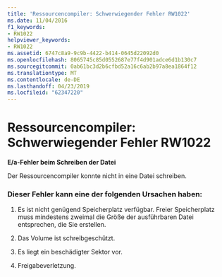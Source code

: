 ```yaml
---
title: 'Ressourcencompiler: Schwerwiegender Fehler RW1022'
ms.date: 11/04/2016
f1_keywords:
- RW1022
helpviewer_keywords:
- RW1022
ms.assetid: 6747c8a9-9c9b-4422-b414-0645d22092d0
ms.openlocfilehash: 8065745c85d0552687e77f4d901adce6d1b130c7
ms.sourcegitcommit: 0ab61bc3d2b6cfbd52a16c6ab2b97a8ea1864f12
ms.translationtype: MT
ms.contentlocale: de-DE
ms.lasthandoff: 04/23/2019
ms.locfileid: "62347220"
---
```

# <a name="resource-compiler-fatal-error-rw1022"></a>Ressourcencompiler: Schwerwiegender Fehler RW1022

**E/a-Fehler beim Schreiben der Datei**

Der Ressourcencompiler konnte nicht in eine Datei schreiben.

### <a name="to-fix-by-checking-the-following-possible-causes"></a>Dieser Fehler kann eine der folgenden Ursachen haben:

1. Es ist nicht genügend Speicherplatz verfügbar. Freier Speicherplatz muss mindestens zweimal die Größe der ausführbaren Datei entsprechen, die Sie erstellen.

1. Das Volume ist schreibgeschützt.

1. Es liegt ein beschädigter Sektor vor.

1. Freigabeverletzung.